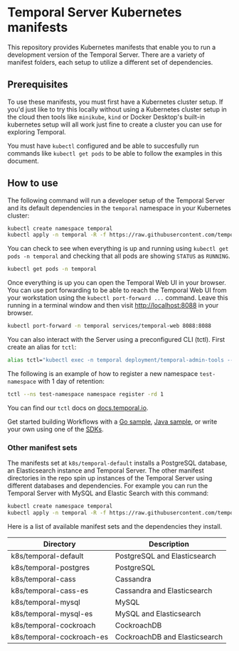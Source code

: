 # Temporal Server Kubernetes manifests

This repository provides Kubernetes manifests that enable you to run a development version of the Temporal Server.
There are a variety of manifest folders, each setup to utilize a different set of dependencies.

## Prerequisites

To use these manifests, you must first have a Kubernetes cluster setup. If you'd just like to try this locally without
using a Kubernetes cluster setup in the cloud then tools like `minikube`, `kind` or Docker Desktop's built-in kubernetes
setup will all work just fine to create a cluster you can use for exploring Temporal.

You must have `kubectl` configured and be able to succesfully run commands like `kubectl get pods` to be able to follow
the examples in this document.

## How to use

The following command will run a developer setup of the Temporal Server and its default dependencies in the `temporal`
namespace in your Kubernetes cluster:

```bash
kubectl create namespace temporal
kubectl apply -n temporal -R -f https://raw.githubusercontent.com/temporalio/docker-compose/main/k8s/temporal.yaml
```

You can check to see when everything is up and running using `kubectl get pods -n temporal` and checking that all pods
are showing `STATUS` as `RUNNING`.

```bash
kubectl get pods -n temporal
```

Once everything is up you can open the Temporal Web UI in your browser. You can use port forwarding to be able to reach
the Temporal Web UI from your workstation using the `kubectl port-forward ...` command. Leave this running in a terminal
window and then visit [http://localhost:8088](http://localhost:8088) in your browser.

```bash
kubectl port-forward -n temporal services/temporal-web 8088:8088
```

You can also interact with the Server using a preconfigured CLI (tctl).
First create an alias for `tctl`:

```bash
alias tctl="kubectl exec -n temporal deployment/temporal-admin-tools -- tctl"
```

The following is an example of how to register a new namespace `test-namespace` with 1 day of retention:

```bash
tctl --ns test-namespace namespace register -rd 1
```

You can find our `tctl` docs on [docs.temporal.io](https://docs.temporal.io/docs/system-tools/tctl/).

Get started building Workflows with
a [Go sample](https://github.com/temporalio/samples-go), [Java sample](https://github.com/temporalio/samples-java), or
write your own using one of the [SDKs](https://docs.temporal.io/docs/sdks-introduction).

### Other manifest sets

The manifests set at `k8s/temporal-default` installs a PostgreSQL database, an Elasticsearch instance and Temporal
Server.
The other manifest directories in the repo spin up instances of the Temporal Server using different databases and
dependencies.
For example you can run the Temporal Server with MySQL and Elastic Search with this command:

```bash
kubectl create namespace temporal
kubectl apply -n temporal -R -f https://raw.githubusercontent.com/temporalio/docker-compose/main/k8s/temporal-mysql-es.yaml
```

Here is a list of available manifest sets and the dependencies they install.

| Directory                 | Description                   |
|---------------------------|-------------------------------|
| k8s/temporal-default      | PostgreSQL and Elasticsearch  |
| k8s/temporal-postgres     | PostgreSQL                    |
| k8s/temporal-cass         | Cassandra                     |
| k8s/temporal-cass-es      | Cassandra and Elasticsearch   |
| k8s/temporal-mysql        | MySQL                         |
| k8s/temporal-mysql-es     | MySQL and Elasticsearch       |
| k8s/temporal-cockroach    | CockroachDB                   |
| k8s/temporal-cockroach-es | CockroachDB and Elasticsearch |
